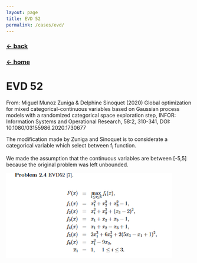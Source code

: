 ```yaml
---
layout: page
title: EVD 52
permalink: /cases/evd/
---
```

### [← back](/cases/)
### [← home](/index/)


# EVD 52
From: Miguel Munoz Zuniga & Delphine Sinoquet (2020) Global optimization for mixed categorical-continuous variables based on Gaussian process models with a randomized categorical space exploration step, INFOR: Information Systems and Operational Research, 58:2, 310-341, DOI: 10.1080/03155986.2020.1730677

The modification made by Zuniga and Sinoquet is to considerate a categorical variable which select between f<sub>i</sub> function. 

We made the assumption that the continuous variables are between [-5,5] because the original problem was left unbounded.

<img align="left" src="https://raw.githubusercontent.com/mixed-optimization-benchmark/mixed-optimization-benchmark.github.io/master/Cas%20test/EDV52.PNG" >

